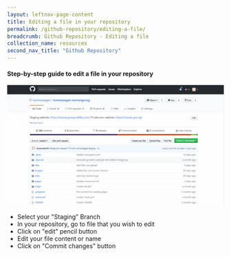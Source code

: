```yaml
---
layout: leftnav-page-content
title: Editing a file in your repository
permalink: /github-repository/editing-a-file/
breadcrumb: Github Repository - Editing a file
collection_name: resources
second_nav_title: "Github Repository"
---
```

#### **Step-by-step guide to edit a file in your repository**
![Editing a file in your repository](/images/resources/editing-file-to-your-repository.gif)

* Select your "Staging" Branch
* In your repository, go to file that you wish to edit
* Click on "edit" pencil button
* Edit your file content or name
* Click on "Commit changes" button
